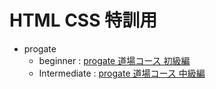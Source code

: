 # HTML CSS 特訓用  
- progate
  - beginner : [progate 道場コース 初級編](https://prog-8.com/lessons/html/dojo/1)
  - Intermediate : [progate 道場コース 中級編](https://prog-8.com/lessons/html/study/2)